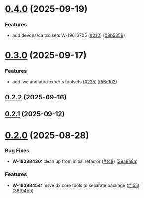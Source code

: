 # [0.4.0](https://github.com/salesforcecli/mcp/compare/mcp-provider-api@0.3.0...mcp-provider-api@0.4.0) (2025-09-19)


### Features

* add devops/ca toolsets W-19616705 ([#230](https://github.com/salesforcecli/mcp/issues/230)) ([08b5356](https://github.com/salesforcecli/mcp/commit/08b5356f8a53ffeaf3462736169e95ba2729c39c))



# [0.3.0](https://github.com/salesforcecli/mcp/compare/mcp-provider-api@0.2.2...mcp-provider-api@0.3.0) (2025-09-17)


### Features

* add lwc and aura experts toolsets ([#225](https://github.com/salesforcecli/mcp/issues/225)) ([f56c102](https://github.com/salesforcecli/mcp/commit/f56c1024dbd25845ee1216d21bc285a8062b31ed))



## [0.2.2](https://github.com/salesforcecli/mcp/compare/mcp-provider-api@0.2.1...mcp-provider-api@0.2.2) (2025-09-16)



## [0.2.1](https://github.com/salesforcecli/mcp/compare/mcp-provider-api@0.2.0...mcp-provider-api@0.2.1) (2025-09-12)



# [0.2.0](https://github.com/salesforcecli/mcp/compare/39a8a8af9519529281acb1ee5b49ad4fd3f0229c...mcp-provider-api@0.2.0) (2025-08-28)


### Bug Fixes

* **W-19398430:** clean up from initial refactor ([#148](https://github.com/salesforcecli/mcp/issues/148)) ([39a8a8a](https://github.com/salesforcecli/mcp/commit/39a8a8af9519529281acb1ee5b49ad4fd3f0229c))


### Features

* **W-19398454:** move dx core tools to separate package ([#155](https://github.com/salesforcecli/mcp/issues/155)) ([36f94bb](https://github.com/salesforcecli/mcp/commit/36f94bb97e0ba4de8aeba700ff947d03eb865bc0))



